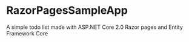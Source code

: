 # RazorPagesSampleApp
A simple todo list made with ASP.NET Core 2.0 Razor pages and Entity Framework Core
